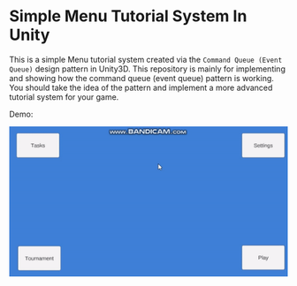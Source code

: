 
# Simple Menu Tutorial System In Unity

This is a simple Menu tutorial system created via the `Command Queue (Event Queue)` design pattern in Unity3D. This repository is mainly for implementing and showing how the command queue (event queue) pattern is working. You should take the idea of the pattern and implement a more advanced tutorial system for your game.

Demo:

![](demo.gif)
